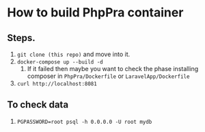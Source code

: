 # How to build PhpPra container

## Steps.

1. `git clone (this repo)` and move into it.
1. `docker-compose up --build -d`
    1. If it failed then maybe you want to check the phase installing composer in `PhpPra/Dockerfile` or `LaravelApp/Dockerfile`
1. `curl http://localhost:8081`

## To check data

1. `PGPASSWORD=root psql -h 0.0.0.0 -U root mydb`
